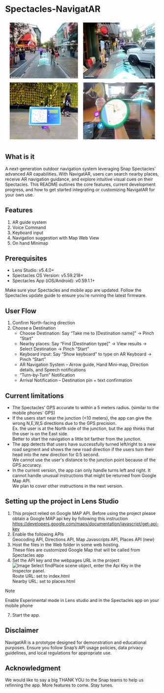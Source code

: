 # Spectacles-NavigatAR
<img src="https://github.com/Utopia-Lab-Studio/Spectacles-NavigatAR/blob/main/screenshot.JPG" alt="shot 1" width="600" height="400">

## What is it
A next-generation outdoor navigation system leveraging Snap Spectacles’ advanced AR capabilities. With NavigatAR, users can search nearby places, receive AR navigation guidance, and explore intuitive visual cues on their Spectacles. This README outlines the core features, current development progress, and how to get started integrating or customizing NavigatAR for your own use.

## Features
1. AR guide system
2. Voice Command
3. Keyboard input
4. Navigation suggestion with Map Web View 
5. On hand Minimap 


## Prerequisites
- Lens Studio: v5.4.0+
- Spectacles OS Version: v5.59.218+
- Spectacles App (iOS/Android): v0.59.1.1+

Make sure your Spectacles and mobile app are updated. Follow the Spectacles update guide to ensure you’re running the latest firmware.


## User Flow
1. Confirm North-facing direction
2. Choose a Destination
    - Choose Destination: Say “Take me to [Destination name]” → Pinch “Start”
    - Nearby places: Say “Find [Destination type]” → View results → Select Destination → Pinch “Start”
    - Keyboard input: Say “Show keyboard” to type on AR Keyboard → Pinch “Start”
    - AR Navigation System – Arrow guide, Hand Mini-map, Direction details, and Speech notifications
    - “Turn-by-Turn” Notification
    - Arrival Notification – Destination pin + text confirmation

## Current limitations
- The Spectacles' GPS accurate to within a 5 meters radius. (similar to the mobile phones' GPS)
- If the users start near the junction (<10 meters), the app can give the wrong N,E,W,S directions due to the GPS precision. \
  Ex. the user is at the North side of the junction, but the app thinks that the user is on the East side.  \
  Better to start the navigation a little bit farther from the junction.
- The app detects that users have successfully turned left/right to a new road segment and shows the new road direction if the users turn their head into the new direction for 0.5 second.  \
  We cannot use the user's distance to the junction point because of the GPS accuracy.
- In the current version, the app can only handle turns left and right.  It cannot handle unusual instructions that might be returned from Google Map API. \
  We plan to cover other instructions in the next version. 


## Setting up the project in Lens Studio
1. This project relied on Google MAP API.  Before using the project please obtain a Google MAP api key by following this instruction \
   https://developers.google.com/maps/documentation/javascript/get-api-key
2. Enable the following APIs \
   Geocoding API, Directions API, Map Javascripts API, Places API (new) 
3. Host the files in the Web folder in some web hosting. \
   These files are customized Google Map that will be called from Spectacles app
4. Set the API key and the webpages URL in the project \
![Image](https://github.com/user-attachments/assets/90fbc0d2-491b-4845-9b97-9ab8ed76ba51)
   Select findPlace scene object, enter the Api Key in the Inspector panel. \
   Route URL: set to index.html \
   Nearby URL: set to places.html

>[!NOTE]
>Enable Experimental mode in Lens studio and in the Spectacles app on your mobile phone
7. Start the app. 

## Disclaimer   
NavigatAR is a prototype designed for demonstration and educational purposes. Ensure you follow Snap’s API usage policies, data privacy guidelines, and local regulations for appropriate use.


## Acknowledgment
We would like to say a big THANK YOU to the Snap teams to help us refinning the app. More features to come. Stay tunes.
